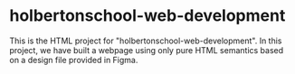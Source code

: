 # holbertonschool-web-development

This is the HTML project for "holbertonschool-web-development". In this project, we have built a webpage using only pure HTML semantics based on a design file provided in Figma.



